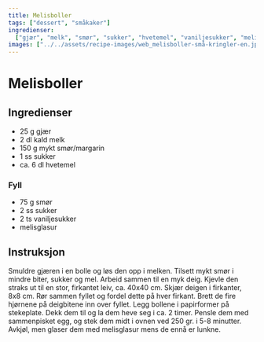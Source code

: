 ```yaml
---
title: Melisboller
tags: ["dessert", "småkaker"]
ingredienser:
  ["gjær", "melk", "smør", "sukker", "hvetemel", "vaniljesukker", "melis"]
images: ["../../assets/recipe-images/web_melisboller-små-kringler-en.jpg"]
---
```


# Melisboller

## Ingredienser

- 25 g gjær
- 2 dl kald melk
- 150 g mykt smør/margarin
- 1 ss sukker
- ca. 6 dl hvetemel

### Fyll

- 75 g smør
- 2 ss sukker
- 2 ts vaniljesukker
- melisglasur

## Instruksjon

Smuldre gjæren i en bolle og løs den opp i melken. Tilsett mykt smør i mindre biter, sukker og mel. Arbeid sammen til en myk deig. Kjevle den straks ut til en stor, firkantet leiv, ca. 40x40 cm. Skjær deigen i firkanter, 8x8 cm. Rør sammen fyllet og fordel dette på hver firkant. Brett de fire hjørnene på deigbitene inn over fyllet. Legg bollene i papirformer på stekeplate. Dekk dem til og la dem heve seg i ca. 2 timer. Pensle dem med sammenpisket egg, og stek dem midt i ovnen ved 250 gr. i 5-8 minutter. Avkjøl, men glaser dem med melisglasur mens de ennå er lunkne.
